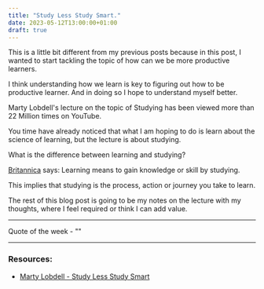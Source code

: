 ```yaml
---
title: "Study Less Study Smart."
date: 2023-05-12T13:00:00+01:00
draft: true
---
```


This is a little bit different from my previous posts because in this post, I wanted to start tackling the topic of how can we be more productive learners.

I think understanding how we learn is key to figuring out how to be productive learner. And in doing so I hope to understand myself better.

Marty Lobdell's lecture on the topic of Studying has been viewed more than 22 Million times on YouTube.

You time have already noticed that what I am hoping to do is learn about the science of learning, but the lecture is about studying.

What is the difference between learning and studying?

[Britannica](https://www.britannica.com/dictionary/eb/qa/How-to-Use-Learn-and-Study-) says: Learning means to gain knowledge or skill by studying.

This implies that studying is the process, action or journey you take to learn.

The rest of this blog post is going to be my notes on the lecture with my thoughts, where I feel required or think I can add value.





---

Quote of the week - ""

---

### Resources:

- [Marty Lobdell - Study Less Study Smart](https://www.youtube.com/watch?v=IlU-zDU6aQ0)
